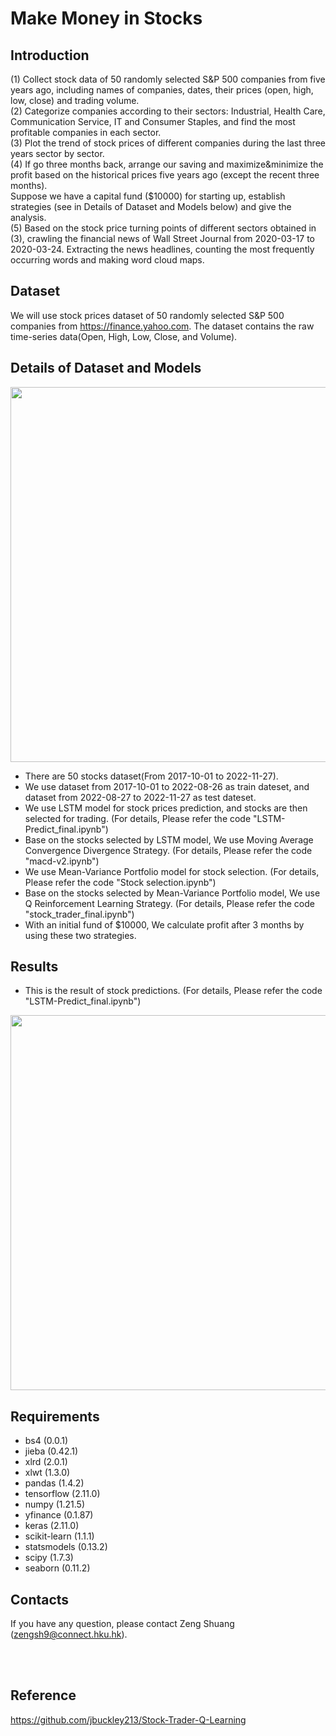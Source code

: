# Make Money in Stocks
## Introduction
(1) Collect stock data of 50 randomly selected S&P 500 companies from five years ago, including names of companies, dates, their prices (open, high, low, close) and trading volume.<br /> 
(2) Categorize companies according to their sectors: Industrial, Health Care, Communication Service, IT and Consumer Staples, and find the most profitable companies in each sector.<br /> 
(3) Plot the trend of stock prices of different companies during the last three years sector by sector.<br /> 
(4) If go three months back, arrange our saving and maximize&minimize the profit based on the historical prices five years ago (except the recent three months).<br />  Suppose we have a capital fund ($10000) for starting up, establish strategies (see in Details of Dataset and Models below) and give the analysis.<br /> 
(5) Based on the stock price turning points of different sectors obtained in (3), crawling the financial news of Wall Street Journal from 2020-03-17 to 2020-03-24. Extracting the news headlines, counting the most frequently occurring words and making word cloud maps.<br /> 

## Dataset 
We will use stock prices dataset of 50 randomly selected S&P 500 companies from https://finance.yahoo.com. The dataset contains the raw time-series data(Open, High, Low, Close, and Volume). <br /> 

## Details of Dataset and Models 
<p align="center"> 
<img src="https://github.com/Zeng-Shuang/Make-Money-in-Stocks/blob/main/images/strategy%20overview.jpg"  width="600">
</p>

+ There are 50 stocks dataset(From 2017-10-01 to 2022-11-27).<br /> 
+ We use dataset from 2017-10-01 to 2022-08-26 as train dateset, and dataset from 2022-08-27 to 2022-11-27 as test dateset.<br /> 
+ We use LSTM model for stock prices prediction, and stocks are then selected for trading. (For details, Please refer the code "LSTM-Predict_final.ipynb")<br /> 
+ Base on the stocks selected by LSTM model, We use Moving Average Convergence Divergence Strategy. (For details, Please refer the code "macd-v2.ipynb")<br /> 
+ We use Mean-Variance Portfolio model for stock selection. (For details, Please refer the code "Stock selection.ipynb")<br /> 
+ Base on the stocks selected by Mean-Variance Portfolio model, We use Q Reinforcement Learning Strategy. (For details, Please refer the code "stock_trader_final.ipynb")<br /> 
+ With an initial fund of $10000, We calculate profit after 3 months by using these two strategies.<br /> 
## Results

+ This is the result of stock predictions. (For details, Please refer the code "LSTM-Predict_final.ipynb")
<p align="center"> 
<img src="https://github.com/Zeng-Shuang/Make-Money-in-Stocks/blob/main/images/lstm-predict.png"  width="600">
</p>


## Requirements 
+ bs4 (0.0.1)
+ jieba (0.42.1)
+ xlrd (2.0.1)
+ xlwt (1.3.0)
+ pandas (1.4.2)
+ tensorflow (2.11.0)
+ numpy (1.21.5)
+ yfinance (0.1.87)
+ keras (2.11.0)
+ scikit-learn (1.1.1)
+ statsmodels (0.13.2)
+ scipy (1.7.3)
+ seaborn (0.11.2)

## Contacts
If you have any question, please contact Zeng Shuang (zengsh9@connect.hku.hk).

<br /> 
<br />

## Reference
https://github.com/jbuckley213/Stock-Trader-Q-Learning
